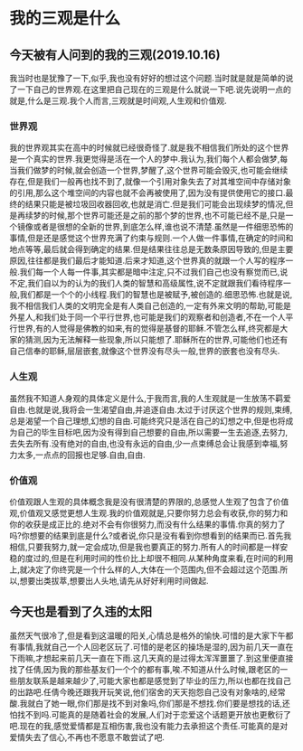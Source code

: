 # 我的三观是什么

## 今天被有人问到的我的三观(2019.10.16)

我当时也是犹豫了一下,似乎,我也没有好好的想过这个问题.当时就是就是简单的说了一下自己的世界观.在这里把自己现在的三观是什么就说一下吧.说先说明一点的就是,什么是三观.我个人而言,三观就是时间观,人生观和价值观.

### 世界观  

我的世界观其实在高中的时候就已经很奇怪了.就是我不相信我们所处的这个世界是一个真实的世界.我更觉得是活在一个人的梦中.我认为,我们每个人都会做梦,每当我们做梦的时候,就会创造一个世界,梦醒了,这个世界可能会毁灭,也可能会继续存在,但是我们一般再也找不到了,就像一个引用对象失去了对其堆空间中存储对象的引用,那么这个堆空间的内容也就不会再被使用了,因为没有提供使用它的接口.最终的结果只能是被垃圾回收器回收,也就是消亡.但是我们可能会出现续梦的情况,但是再续梦的时候,那个世界可能还是之前的那个梦的世界,也不可能已经不是,只是一个镜像或者是很想的全新的世界,到底怎么样,谁也说不清楚.虽然是一件细思恐怖的事情,但是还是感觉这个世界充满了约束与规则.一个人做一件事情,在确定的时间和地点等等,最后就会得到确定的结果.但是结果往往总是无数条原因导致的,但是主要原因,往往都是我们最后才能知道.后来才知道,这个世界真的就跟一个人写的程序一般.我们每一个人每一件事,其实都是暗中注定,只不过我们自己也没有察觉而已,说不定,我们自以为的认为的我们人类的智慧和高级属性,说不定就跟我们看待程序一般,我们都是一个个的小线程.我们的智慧也是被赋予,被创造的.细思恐怖.也就是说,我不相信我们人类的文明完全是有人类自己创造的,一定有外来文明的帮助,可能是外星人,和我们处于同一个平行世界,也可能是我们的观察者和创造者,不在一个人平行世界,有的人觉得是佛教的如来,有的觉得是基督的耶稣.不管怎么样,终究都是大家的猜测,因为无法解释一些现象,所以只能想了.耶稣所在的世界,可能他们也还有自己信奉的耶稣,层层嵌套,就像这个世界没有尽头一般,世界的嵌套也没有尽头.

### 人生观

虽然我不知道人身观的具体定义是什么,于我而言,我的人生观就是一生放荡不羁爱自由.也就是说,我将会一生渴望自由,并追逐自由.太过于讨厌这个世界的规则,束缚,总是渴望一个自己理想,幻想的自由.可能终究只是活在自己的幻想之中,但是也将成为自己的毕生目标吧,因为没有得到自己想要的自由,所以需要一生去追逐,去努力,去失去所有.没有绝对的自由,也没有永远的自由,少一点束缚总会让我感到幸福,努力太多,一点点的回报也足够.自由,自由.

### 价值观

价值观跟人生观的具体概念我是没有很清楚的界限的,总感觉人生观了包含了价值观,价值观又感觉更想人生观.我的价值观就是,只要你努力总会有收获,你的努力和你的收获是成正比的.绝对不会有你很努力,而没有什么结果的事情.你真的努力了吗?你想要的结果到底是什么?或者说,你只是没有看到你想看到的结果而已.首先我相信,只要我努力,就一定会成功,但是我也要真正的努力.所有人的时间都是一样安稳的度过的,但是在利用时间的性价比上却很不相同.从某种角度来看,在时间的利用上,就决定了你终究是一个什么样的人,大体在一个范围内,但不会超过这个范围.所以,想要出类拔萃,想要出人头地,请先从好好利用时间做起.

## 今天也是看到了久违的太阳

虽然天气很冷了,但是看到这温暖的阳关,心情总是格外的愉快.可惜的是大家下午都有事情,我就自己一个人回老区玩了.可惜的是老区的操场是湿的,因为前几天一直在下雨嘛,才想起来前几天一直在下雨.这几天真的是过得太浑浑噩噩了.到这里便直接找了任倩,因为我的那些基友们一个个的都有事,唉.不知道从什么时候,跟老区的一些朋友联系是越来越少了,可能大家也都是感觉到了毕业的压力,所以也都在找自己的出路吧.任倩今晚还跟我开玩笑说,他们宿舍的天天抱怨自己没有对象啥的,经常酸.我就白了她一眼,你们那是找不到对象吗,你们那是不想找.你们要是想找的话,还怕找不到吗.可能真的是随着社会的发展,人们对于恋爱这个话题更开放也更敷衍了吧.现在的我,感觉爱情都是互相伤害,我也没有能力去承担这个责任.可能真的是对爱情失去了信心,不再也不愿意不敢尝试了吧.
